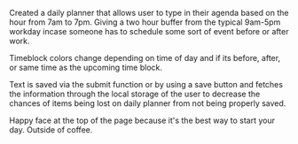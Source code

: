 Created a daily planner that allows user to type in their agenda based on the hour from 7am to 7pm. Giving a two hour buffer from the typical 9am-5pm workday incase someone has to schedule some sort of event before or after work. 

Timeblock colors change depending on time of day and if its before, after, or same time as the upcoming time block.

Text is saved via the submit function or by using a save button and fetches the information through the local storage of the user to decrease the chances of items being lost on daily planner from not being properly saved.

Happy face at the top of the page because it's the best way to start your day. Outside of coffee.

